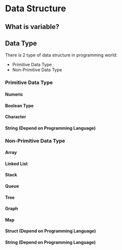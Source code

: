 # Data Structure

## What is variable?

## Data Type

There is 2 type of data structure in programming world:

- Primitive Data Type
- Non-Primitive Data Type

### Primitive Data Type

#### Numeric

#### Boolean Type

#### Character

#### String (Depend on Programming Language)

### Non-Primitive Data Type

#### Array

#### Linked List

#### Stack

#### Queue

#### Tree

#### Graph

#### Map

#### Struct (Depend on Programming Language)

#### String (Depend on Programming Language)
